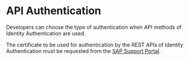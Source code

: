 <!-- loio9d200d5f13e64a3eb245aa95596ebe2b -->

# API Authentication

Developers can choose the type of authentication when API methods of Identity Authentication are used.

The certificate to be used for authentication by the REST APIs of Identity Authentication must be requested from the [SAP Support Portal](https://support.sap.com/support-programs-services/services/trust-center/sso.html).

